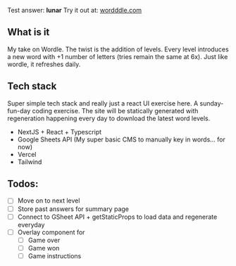 Test answer: **lunar**
Try it out at: [wordddle.com](https://www.wordddle.com)

## What is it

My take on Wordle. The twist is the addition of levels. Every level introduces a new word with +1 number of letters (tries remain the same at 6x). Just like wordle, it refreshes daily.

## Tech stack

Super simple tech stack and really just a react UI exercise here. A sunday-fun-day coding exercise. The site will be statically generated with regeneration happening every day to download the latest word levels.

- NextJS + React + Typescript
- Google Sheets API (My super basic CMS to manually key in words... for now)
- Vercel
- Tailwind

## Todos:

- [ ] Move on to next level
- [ ] Store past answers for summary page
- [ ] Connect to GSheet API + getStaticProps to load data and regenerate everyday
- [ ] Overlay component for
  - [ ] Game over
  - [ ] Game won
  - [ ] Game instructions

